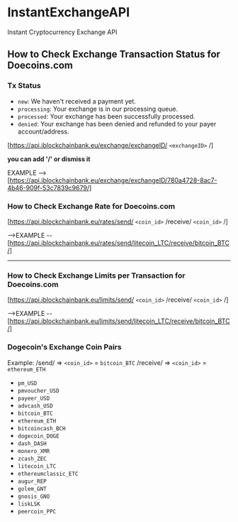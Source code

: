 # InstantExchangeAPI
Instant Cryptocurrency Exchange API

## How to Check Exchange Transaction Status for Doecoins.com

### Tx Status
* `new`: We haven't received a payment yet.
* `processing`: Your exchange is in our processing queue.
* `processed`: Your exchange has been successfully processed.
* `denied`: Your exchange has been denied and refunded to your payer account/address.

[https://api.iblockchainbank.eu/exchange/exchangeID/ `<exchangeID>` /]          

**you can add '/' or dismiss it**


EXAMPLE --> [https://api.iblockchainbank.eu/exchange/exchangeID/780a4728-8ac7-4b46-909f-53c7839c9679/]



### How to Check Exchange Rate for Doecoins.com

[https://api.iblockchainbank.eu/rates/send/ `<coin_id>` /receive/ `<coin_id>` /]

-->EXAMPLE -- [https://api.iblockchainbank.eu/rates/send/litecoin_LTC/receive/bitcoin_BTC/]

--------------------------------------------------------------------------------------------------------------------------------------

### How to Check Exchange Limits per Transaction for Doecoins.com

[https://api.iblockchainbank.eu/limits/send/ `<coin_id>` /receive/ `<coin_id>` /]

-->EXAMPLE -- [https://api.iblockchainbank.eu/limits/send/litecoin_LTC/receive/bitcoin_BTC/]

### Dogecoin's Exchange Coin Pairs 

Example:
            /send/ => `<coin_id>` = `bitcoin_BTC`
            /receive/ => `<coin_id>` = `ethereum_ETH`

* `pm_USD`
* `pmvoucher_USD`
* `payeer_USD`
* `advcash_USD`
* `bitcoin_BTC`
* `ethereum_ETH`
* `bitcoincash_BCH`
* `dogecoin_DOGE`
* `dash_DASH`
* `monero_XMR`
* `zcash_ZEC`
* `litecoin_LTC`
* `ethereumclassic_ETC`
* `augur_REP`
* `golem_GNT`
* `gnosis_GNO`
* `liskLSK`
* `peercoin_PPC`
